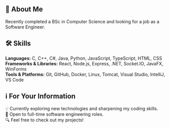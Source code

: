 ## 🚀 About Me

Recently completed a BSc in Computer Science and looking for a job as a Software Engineer.

## 🛠 Skills

**Languages:** C, C++, C#, Java, Python, JavaScript, TypeScript, HTML, CSS  
**Frameworks & Libraries:** React, Node.js, Express, .NET, Socket.IO, JavaFX, WinForms  
**Tools & Platforms:** Git, GitHub, Docker, Linux, Tomcat, Visual Studio, IntelliJ, VS Code

## ℹ️ For Your Information

💡 Currently exploring new technologies and sharpening my coding skills.  
💼 Open to full-time software engineering roles.  
🔍 Feel free to check out my projects!
